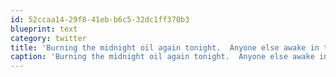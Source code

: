 ```yaml
---
id: 52ccaa14-29f8-41eb-b6c5-32dc1ff370b3
blueprint: text
category: twitter
title: 'Burning the midnight oil again tonight.  Anyone else awake in twitter-land?'
caption: 'Burning the midnight oil again tonight.  Anyone else awake in twitter-land?'
---
```

